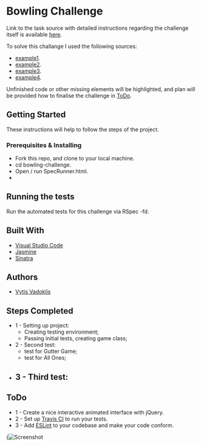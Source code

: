 # Bowling Challenge

Link to the task source with detailed instructions regarding the challenge itself is available [here](https://github.com/makersacademy/bowling-challenge).

To solve this challange I used the following sources:
- [example1](https://github.com/spike01/bowlingJS).
- [example2](http://www.butunclebob.com/ArticleS.UncleBob.TheBowlingGameKata). 
- [example3](https://github.com/sanjsanj/bowling-challenge/blob/7f312772739e1ebdc783d82124c672c9a4120657/src/Bowling.js).
- [example4](https://www.youtube.com/watch?v=-qA_MjNmpVU).

Unfinished code or other missing elements will be highlighted, and plan will be provided how to finalise the challenge in [ToDo](#todo).

## Getting Started

These instructions will help to follow the steps of the project.

### Prerequisites & Installing

- Fork this repo, and clone to your local machine.
- cd bowling-challenge.
- Open / run SpecRunner.html.
- 

## Running the tests

Run the automated tests for this challenge via RSpec -fd.

## Built With  

* [Visual Studio Code](https://code.visualstudio.com/)
* [Jasmine](https://jasmine.github.io/)
* [Sinatra](http://sinatrarb.com/)

## Authors

* [Vytis Vadoklis](https://github.com/VytisVA)

## Steps Completed

- 1 - Setting up project:
	- Creating testing environment;
	- Passing initial tests, creating game class;
- 2 - Second test:
	- test for Gutter Game;
	- test for All Ones;
- 3 - Third test:
	- 	

## ToDo

- 1 - Create a nice interactive animated interface with jQuery.
- 2 - Set up [Travis CI](https://travis-ci.org) to run your tests.
- 3 - Add [ESLint](http://eslint.org/) to your codebase and make your code conform.

(![Screenshot]()